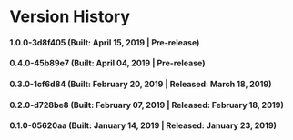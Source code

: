 # Version History


#### 1.0.0-3d8f405 (Built: April 15, 2019 | Pre-release)

#### 0.4.0-45b89e7 (Built: April 04, 2019 | Pre-release)

#### 0.3.0-1cf6d84 (Built: February 20, 2019 | Released: March 18, 2019)

#### 0.2.0-d728be8 (Built: February 07, 2019 | Released: February 18, 2019)

#### 0.1.0-05620aa (Built: January 14, 2019 | Released: January 23, 2019)

